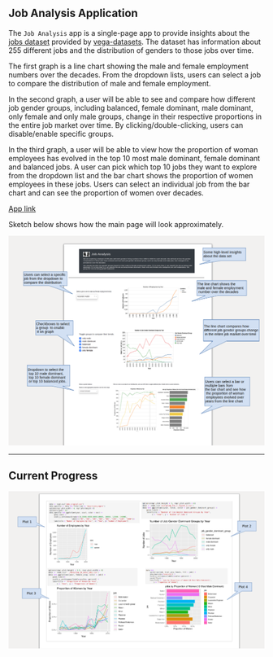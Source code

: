 ## Job Analysis Application

The `Job Analysis` app is a single-page app to provide insights about the [jobs dataset](https://github.com/vega/vega-datasets/blob/master/data/jobs.json) provided by [vega-datasets](https://github.com/vega/vega-datasets/blob/master/README.md). The dataset has information about 255 different jobs and the distribution of genders to those jobs over time.

The first graph is a line chart showing the male and female employment numbers over the decades. From the dropdown lists, users can select a job to compare the distribution of male and female employment.

In the second graph, a user will be able to see and compare how different job gender groups, including balanced, female dominant, male dominant, only female and only male groups, change in their respective proportions in the entire job market over time. By clicking/double-clicking, users can disable/enable specific groups. 

In the third graph, a user will be able to view how the proportion of woman employees has evolved in the top 10 most male dominant, female dominant and balanced jobs. A user can pick which top 10 jobs they want to explore from the dropdown list and the bar chart shows the proportion of women employees in these jobs. Users can select an individual job from the bar chart and can see the proportion of women over decades.

[App link](https://jobs-analysis-milestone4.herokuapp.com/)

Sketch below shows how the main page will look approximately.
  
![](images/new_mockup.png)

------
## Current Progress


![](images/r_mockup.png)